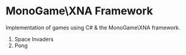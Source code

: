 # MonoGame\XNA Framework
Implementation of games using C# & the MonoGame\XNA framework.

1. Space Invaders
2. Pong
